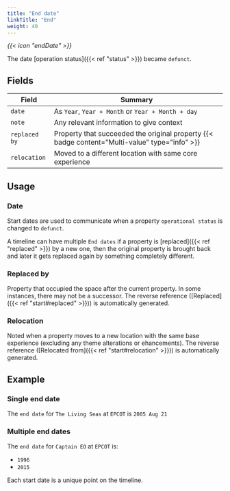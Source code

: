 ```yaml
---
title: "End date"
linkTitle: "End"
weight: 40
---
```


<i class="bigIcon">{{< icon "endDate" >}}</i>

The date [operation status]({{< ref "status" >}}) became `defunct`.


## Fields

| Field         | Summary                     		    |
| ------------- | ------------------------------------- |
| `date`   | As `Year`, `Year + Month` or `Year + Month + day`     |
| `note`  	| Any relevant information to give context    |
| `replaced by`   | Property that succeeded the original property {{< badge content="Multi-value" type="info" >}}     |
| `relocation`   |  Moved to a different location with same core experience    |

## Usage

### Date

Start dates are used to communicate when a property `operational status` is changed to `defunct`.

A timeline can have multiple `End dates` if a property is [replaced]({{< ref "replaced" >}}) by a new one, then the original property is brought back and later it gets replaced again by something completely different.

### Replaced by

Property that occupied the space after the current property. In some instances, there may not be a successor. The reverse reference ([Replaced]({{< ref "start#replaced" >}})) is automatically generated.

### Relocation

Noted when a property moves to a new location with the same base experience (excluding any theme alterations or ehancements). The reverse reference ([Relocated from]({{< ref "start#relocation" >}})) is automatically generated.

## Example

### Single end date

The `end date` for `The Living Seas` at `EPCOT` is `2005 Aug 21`


### Multiple end dates

The `end date` for `Captain EO` at `EPCOT` is:
* `1996`
* `2015`

Each start date is a unique point on the timeline.